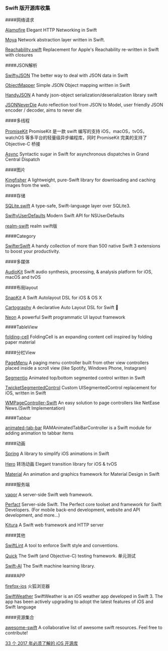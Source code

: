 ### Swift 版开源库收集

####网络请求

[Alamofire](https://github.com/Alamofire/Alamofire.git)	Elegant HTTP Networking in Swift

[Moya](https://github.com/Moya/Moya.git)	Network abstraction layer written in Swift.

[Reachability.swift](https://github.com/ashleymills/Reachability.swift.git) Replacement for Apple's Reachability re-written in Swift with closures

####JSON解析

[SwiftyJSON](https://github.com/SwiftyJSON/SwiftyJSON.git) The better way to deal with JSON data in Swift

[ObjectMapper](https://github.com/Hearst-DD/ObjectMapper.git)	Simple JSON Object mapping written in Swift

[HandyJSON](https://github.com/alibaba/HandyJSON.git) A handy json-object serialization/deserialization library
swift

[JSONNeverDie](https://github.com/johnlui/JSONNeverDie.git) Auto reflection tool from JSON to Model, user friendly JSON encoder / decoder, aims to never die

####多线程

[PromiseKit](https://github.com/mxcl/PromiseKit.git) PromiseKit 是一款 swift 编写的支持 iOS，macOS，tvOS，watchOS 等多平台的轻量级异步编程库，同时 PromiseKit 完美的支持了 Objective-C 桥接

[Async](https://github.com/duemunk/Async.git) Syntactic sugar in Swift for asynchronous dispatches in Grand Central Dispatch

####图片

[Kingfisher](https://github.com/onevcat/Kingfisher.git) A lightweight, pure-Swift library for downloading and caching images from the web.

####存储 

[SQLite.swift](https://github.com/stephencelis/SQLite.swift.git)	A type-safe, Swift-language layer over SQLite3.

[SwiftyUserDefaults](https://github.com/radex/SwiftyUserDefaults.git) Modern Swift API for NSUserDefaults

[realm-swift](https://realm.io/docs/swift/latest/) realm swift版

####Category 

[SwifterSwift](https://github.com/SwifterSwift/SwifterSwift.git) A handy collection of more than 500 native Swift 3 extensions to boost your productivity.

####多媒体

[AudioKit](https://github.com/audiokit/AudioKit.git) Swift audio synthesis, processing, & analysis platform for iOS, macOS and tvOS 

####布局layout

[SnapKit](https://github.com/SnapKit/SnapKit) A Swift Autolayout DSL for iOS & OS X 

[Cartography](https://github.com/robb/Cartography.git) A declarative Auto Layout DSL for Swift 📱

[Neon](https://github.com/mamaral/Neon.git) A powerful Swift programmatic UI layout framework

####TableView

[folding-cell](https://github.com/Ramotion/folding-cell.git) FoldingCell is an expanding content cell inspired by folding paper material

####分栏View

[PageMenu](https://github.com/PageMenu/PageMenu.git) A paging menu controller built from other view controllers placed inside a scroll view (like Spotify, Windows Phone, Instagram)

[Segmentio](https://github.com/Yalantis/Segmentio.git) Animated top/bottom segmented control written in Swift

[TwicketSegmentedControl](https://github.com/twicketapp/TwicketSegmentedControl.git) Custom UISegmentedControl replacement for iOS, written in Swift

[WMPageController-Swift](https://github.com/wangmchn/WMPageController-Swift.git) An easy solution to page controllers like NetEase News.(Swift Implementation)

####Tabbar

[animated-tab-bar](https://github.com/Ramotion/animated-tab-bar.git) RAMAnimatedTabBarController is a Swift module for adding animation to tabbar items

####动画

[Spring](https://github.com/MengTo/Spring.git) A library to simplify iOS animations in Swift

[Hero](https://github.com/lkzhao/Hero.git) 转场动画 Elegant transition library for iOS & tvOS

[Material](https://github.com/CosmicMind/Material.git) An animation and graphics framework for Material Design in Swift

####服务端

[vapor](https://github.com/vapor/vapor.git) A server-side Swift web framework.

[Perfact](https://github.com/PerfectlySoft/Perfect.git) Server-side Swift. The Perfect core toolset and framework for Swift Developers. (For mobile back-end development, website and API development, and more…) 

[Kitura](https://github.com/IBM-Swift/Kitura.git) A Swift web framework and HTTP server

####其他

[SwiftLint](https://github.com/realm/SwiftLint.git) A tool to enforce Swift style and conventions.

[Quick](https://github.com/Quick/Quick.git) The Swift (and Objective-C) testing framework. 单元测试

[Swift-AI](https://github.com/Swift-AI/Swift-AI.git) The Swift machine learning library.

####APP

[firefox-ios](https://github.com/mozilla-mobile/firefox-ios.git) 火狐浏览器

[SwiftWeather](https://github.com/JakeLin/SwiftWeather.git) SwiftWeather is an iOS weather app developed in Swift 3. The app has been actively upgrading to adopt the latest features of iOS and Swift language

####资源集合

[awesome-swift](https://github.com/matteocrippa/awesome-swift.git) A collaborative list of awesome swift resources. Feel free to contribute!

[33 个 2017 年必须了解的 iOS 开源库](https://www.zhihu.com/question/28816900)
